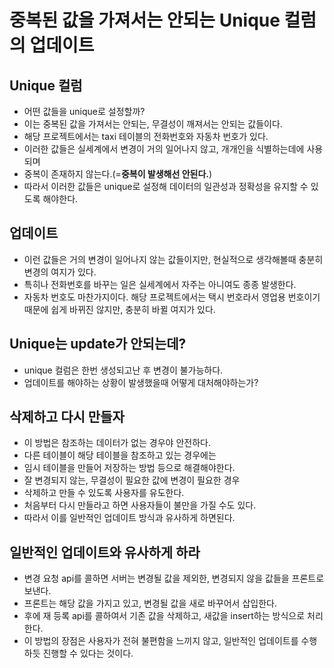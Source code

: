 # 중복된 값을 가져서는 안되는 Unique 컬럼의 업데이트

## Unique 컬럼
* 어떤 값들을 unique로 설정할까?
* 이는 중복된 값을 가져서는 안되는, 무결성이 깨져서는 안되는 값들이다.
* 해당 프로젝트에서는 taxi 테이블의 전화번호와 자동차 번호가 있다.
* 이러한 값들은 실세계에서 변경이 거의 일어나지 않고, 개개인을 식별하는데에 사용되며
* 중복이 존재하지 않는다.(=**중복이 발생해선 안된다.**)
* 따라서 이러한 값들은 unique로 설정해 데이터의 일관성과 정확성을 유지할 수 있도록 해야한다.

## 업데이트
* 이런 값들은 거의 변경이 일어나지 않는 값들이지만, 현실적으로 생각해볼때 충분히 변경의 여지가 있다.
* 특히나 전화번호를 바꾸는 일은 실세계에서 자주는 아니여도 종종 발생한다.
* 자동차 번호도 마찬가지이다. 해당 프로젝트에서는 택시 번호라서 영업용 번호이기 때문에 쉽게 바뀌진 않지만, 충분히 바뀔 여지가 있다.

## Unique는 update가 안되는데?
* unique 컬럼은 한번 생성되고난 후 변경이 불가능하다.
* 업데이트를 해야하는 상황이 발생했을때 어떻게 대처해야하는가?

## 삭제하고 다시 만들자
* 이 방법은 참조하는 데이터가 없는 경우야 안전하다.
* 다른 테이블이 해당 테이블을 참조하고 있는 경우에는
* 임시 테이블을 만들어 저장하는 방법 등으로 해결해야한다.
* 잘 변경되지 않는, 무결성이 필요한 값에 변경이 필요한 경우
* 삭제하고 만들 수 있도록 사용자를 유도한다.
* 처음부터 다시 만들라고 하면 사용자들이 불만을 가질 수도 있다.
* 따라서 이를 일반적인 업데이트 방식과 유사하게 하면된다.

## 일반적인 업데이트와 유사하게 하라
* 변경 요청 api를 콜하면 서버는 변경될 값을 제외한, 변경되지 않을 값들을 프론트로 보낸다.
* 프론트는 해당 값을 가지고 있고, 변경될 값을 새로 바꾸어서 삽입한다.
* 후에 재 등록 api를 콜하여서 기존 값을 삭제하고, 새값을 insert하는 방식으로 처리한다.
* 이 방법의 장점은 사용자가 전혀 불편함을 느끼지 않고, 일반적인 업데이트를 수행하듯 진행할 수 있다는 것이다.